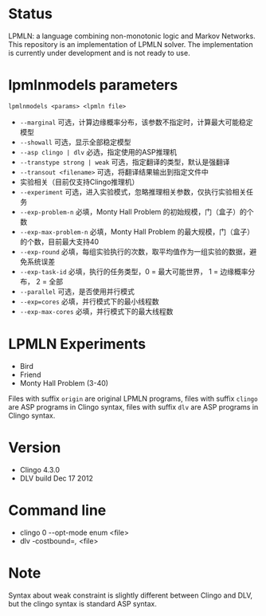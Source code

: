 # Status
LPMLN: a language combining non-monotonic logic and Markov Networks.
This repository is an implementation of LPMLN solver.
The implementation is currently under development and is not ready to use. 


# lpmlnmodels parameters
```lpmlnmodels <params> <lpmln file>```
 
+ `--marginal` 可选，计算边缘概率分布，该参数不指定时，计算最大可能稳定模型
+ `--showall` 可选，显示全部稳定模型
+ `--asp clingo | dlv` 必选，指定使用的ASP推理机
+ `--transtype strong | weak` 可选，指定翻译的类型，默认是强翻译
+ `--transout <filename>` 可选，将翻译结果输出到指定文件中
+ 实验相关（目前仅支持Clingo推理机）
+ `--experiment` 可选，进入实验模式，忽略推理相关参数，仅执行实验相关任务
+ `--exp-problem-n` 必填，Monty Hall Problem 的初始规模，门（盒子）的个数
+ `--exp-max-problem-n` 必填，Monty Hall Problem 的最大规模，门（盒子）的个数，目前最大支持40
+ `--exp-round` 必填，每组实验执行的次数，取平均值作为一组实验的数据，避免系统误差
+ `--exp-task-id` 必填，执行的任务类型，0 = 最大可能世界， 1 = 边缘概率分布， 2 = 全部
+ `--parallel` 可选，是否使用并行模式
+ `--exp=cores` 必填，并行模式下的最小线程数
+ `--exp-max-cores` 必填，并行模式下的最大线程数


# LPMLN Experiments 
+ Bird 
+ Friend 
+ Monty Hall Problem (3-40)

Files with suffix `origin` are original LPMLN programs, 
files with suffix `clingo` are ASP programs in Clingo syntax,
files with suffix `dlv` are ASP programs in Clingo syntax.

# Version
+ Clingo 4.3.0
+ DLV  build Dec 17 2012

# Command line
+ clingo 0 --opt-mode enum \<file\>
+ dlv -costbound=_,_ \<file\>

# Note
Syntax about weak constraint is slightly different between Clingo and DLV, 
but the clingo syntax is standard ASP syntax.


